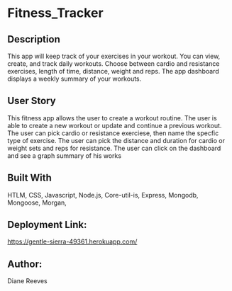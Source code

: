 # Fitness_Tracker

## Description
This app will keep track of your exercises in your workout. You can view, create, and track daily workouts. Choose between cardio and resistance exercises, length of time, distance, weight and reps. The app dashboard displays a weekly summary of your workouts.

## User Story
 This fitness app allows the user to create a workout routine. The user is able to create a new workout or update and continue a previous workout. The user can pick cardio or resistance exerciese, then name the specfic type of exercise. The user can pick the distance and duration for cardio or weight sets and reps for resistance. The user can click on the dashboard and see a graph summary of his works

## Built With
HTLM, CSS, Javascript, Node.js, Core-util-is, Express, Mongodb, Mongoose, Morgan,

## Deployment Link:
https://gentle-sierra-49361.herokuapp.com/

## Author: 
Diane Reeves



